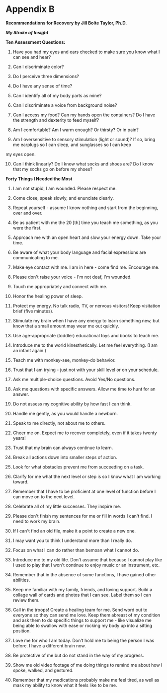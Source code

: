# Appendix B

**Recommendations for Recovery by Jill Bolte Taylor, Ph.D.**

_**My Stroke of Insight**_

**Ten Assessment Questions:**

1.  Have you had my eyes and ears checked to make sure you
know what I can see and hear?

2.  Can I discriminate color?

3.  Do I perceive three dimensions?

4.  Do I have any sense of time?

5.  Can I identify all of my body parts as mine?

6.  Can I discriminate a voice from background noise?

7.  Can I access my food? Can my hands open the containers? Do
I have the strength and dexterity to feed myself?

8.  Am I comfortable? Am I warm enough? Or thirsty? Or in
pain?

9.  Am I oversensitive to sensory stimulation (light or sound)? If
so, bring me earplugs so I can sleep, and sunglasses so I can keep

my eyes open.

10.  Can I think linearly? Do I know what socks and shoes are?
Do I know that my socks go on before my shoes?

**Forty Things I Needed the Most**

1.  I am not stupid, I am wounded. Please respect me.

2.  Come close, speak slowly, and enunciate clearly.

3.  Repeat yourself - assume I know nothing and start from the
beginning, over and over.

4.  Be as patient with me the 20 [th] time you teach me something,
as you were the first.

5.  Approach me with an open heart and slow your energy down.
Take your time.

6.  Be aware of what your body language and facial expressions
are communicating to me.

7.  Make eye contact with me. I am in here - come find me.
Encourage me.

8.  Please don't raise your voice - I'm not deaf, I'm wounded.

9.  Touch me appropriately and connect with me.

10.  Honor the healing power of sleep.

11.  Protect my energy. No talk radio, TV, or nervous visitors! Keep
visitation brief (five minutes).

12.  Stimulate my brain when I have any energy to learn something
new, but know that a small amount may wear me out quickly.

13.  Use age-appropriate (toddler) educational toys and books to
teach me.

14.  Introduce me to the world kinesthetically. Let me feel
everything. (I am an infant again.)

15.  Teach me with monkey-see, monkey-do behavior.

16.  Trust that I am trying - just not with your skill level or on your
schedule.

17.  Ask me multiple-choice questions. Avoid Yes/No questions.

18.  Ask me questions with specific answers. Allow me time to hunt
for an answer.

19.  Do not assess my cognitive ability by how fast I can think.

20.  Handle me gently, as you would handle a newborn.

21.  Speak to me directly, not about me to others.

22.  Cheer me on. Expect me to recover completely, even if it takes
twenty years!

23.  Trust that my brain can always continue to learn.

24.  Break all actions down into smaller steps of action.

25.  Look for what obstacles prevent me from succeeding on a task.

26.  Clarify for me what the next level or step is so I know what I am
working toward.

27.  Remember that I have to be proficient at one level of function
before I can move on to the next level.

28.  Celebrate all of my little successes. They inspire me.

29.  Please don't finish my sentences for me or fill in words I can't
find. I need to work my brain.

30.  If I can't find an old file, make it a point to create a new one.

31.  I may want you to think I understand more than I really do.

32.  Focus on what I can do rather than bemoan what I cannot do.

33.  Introduce me to my old life. Don't assume that because I cannot
play like I used to play that I won't continue to enjoy music or an
instrument, etc.

34.  Remember that in the absence of some functions, I have gained
other abilities.

35.  Keep me familiar with my family, friends, and loving support.
Build a collage wall of cards and photos that I can see. Label them so
I can review them.

36.  Call in the troops! Create a healing team for me. Send word out
to everyone so they can send me love. Keep them abreast of my
condition and ask them to do specific things to support me - like
visualize me being able to swallow with ease or rocking my body up
into a sitting position.

37.  Love me for who I am today. Don't hold me to being the person
I was before. I have a different brain now.

38.  Be protective of me but do not stand in the way of my progress.

39.  Show me old video footage of me doing things to remind me
about how I spoke, walked, and gestured.

40.  Remember that my medications probably make me feel tired, as
well as mask my ability to know what it feels like to be me.

